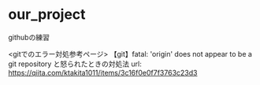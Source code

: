 # our_project
githubの練習


<gitでのエラー対処参考ページ>
【git】fatal: 'origin' does not appear to be a git repository と怒られたときの対処法
url: https://qiita.com/ktakita1011/items/3c16f0e0f7f3763c23d3
